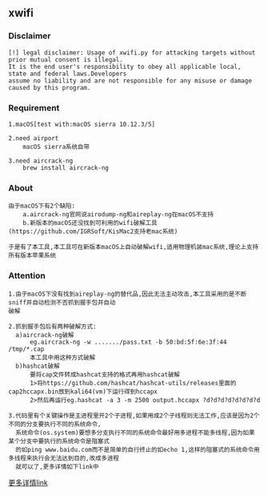 
## xwifi


### Disclaimer

```
[!] legal disclaimer: Usage of xwifi.py for attacking targets without prior mutual consent is illegal.
It is the end user's responsibility to obey all applicable local, state and federal laws.Developers 
assume no liability and are not responsible for any misuse or damage caused by this program.
```

### Requirement

```
1.macOS[test with:macOS sierra 10.12.3/5]

2.need airport
    macOS sierra系统自带

3.need aircrack-ng
    brew install aircrack-ng
```

### About

```
由于macOS下有2个缺陷:
    a.aircrack-ng官网说airodump-ng和aireplay-ng在macOS不支持
    b.新版本的macOS还没找到可利用的wifi破解工具(https://github.com/IGRSoft/KisMac2支持老mac系统)

于是有了本工具,本工具可在新版本macOS上自动破解wifi,适用物理机装mac系统,理论上支持所有版本苹果系统
```

### Attention

```
1.由于macOS下没有找到aireplay-ng的替代品,因此无法主动攻击,本工具采用的是不断sniff并自动检测不否抓到握手包并自动
破解

2.抓到握手包后有两种破解方式:
  a)aircrack-ng破解
      eg.aircrack-ng -w ......./pass.txt -b 50:bd:5f:6e:3f:44 /tmp/*.cap
      本工具中用这种方式破解
  b)hashcat破解
      要将cap文件转成hashcat支持的格式再用hashcat破解
      1>将https://github.com/hashcat/hashcat-utils/releases里面的cap2hccapx.bin放到kali64(vm)下运行得到hccapx
      2>然后再运行eg.hashcat -a 3 -m 2500 output.hccapx ?d?d?d?d?d?d?d?d

3.代码里有个关键操作是主进程里开2个子进程,如果用成2个子线程则无法工作,应该是因为2个不同的分支要执行不同的系统命令,
  系统命令(os.system)要想多分支执行不同的系统命令最好用多进程不能多线程,因为如果某个分支中要执行的系统命令是阻塞式
  的如ping www.baidu.com而不是简单的自行终止的如echo 1,这样的阻塞式的系统命令用多线程来执行会无法达到目的,改成多进程
  就可以了,更多详情如下link中
```

<a href="https://stackoverflow.com/questions/44402158/how-to-execute-different-system-commands-in-differrent-threads-with-python3">更多详情link</a>
